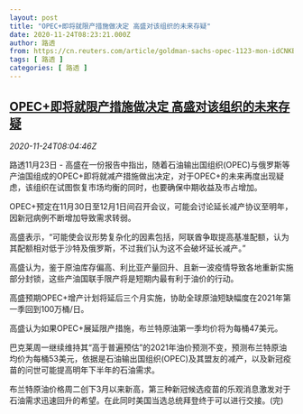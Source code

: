 ```yaml
---
layout: post
title: "OPEC+即将就限产措施做决定 高盛对该组织的未来存疑"
date: 2020-11-24T08:23:21.000Z
author: 路透
from: https://cn.reuters.com/article/goldman-sachs-opec-1123-mon-idCNKBS2840S2
tags: [ 路透 ]
categories: [ 路透 ]
---
```

<!--1606206201000-->
[OPEC+即将就限产措施做决定 高盛对该组织的未来存疑](https://cn.reuters.com/article/goldman-sachs-opec-1123-mon-idCNKBS2840S2)
------

<div>
<div><i>2020-11-24T08:04:46Z</i></div><p>路透11月23日 - 高盛在一份报告中指出，随着石油输出国组织(OPEC)与俄罗斯等产油国组成的OPEC+即将就减产措施做出决定，对于OPEC+的未来再度出现疑虑，该组织在试图恢复市场均衡的同时，也要确保中期收益及市占增加。</p><p>OPEC+预定在11月30日至12月1日间召开会议，可能会讨论延长减产协议至明年，因新冠病例不断增加导致需求转弱。</p><p>高盛表示，“可能使会议形势复杂化的因素包括，阿联酋争取提高基准配额，认为其配额相对低于沙特及俄罗斯，不过我们认为这不会破坏延长减产。”</p><p>高盛认为，鉴于原油库存偏高、利比亚产量回升、且新一波疫情导致各地重新实施部分封锁，这些产油国联手限产将是短期内最有利于油价的行动。</p><p>高盛预期OPEC+增产计划将延后三个月实施，协助全球原油短缺幅度在2021年第一季回到100万桶/日。</p><p>高盛认为如果OPEC+展延限产措施，布兰特原油第一季均价将为每桶47美元。</p><p>巴克莱周一继续维持其“高于普遍预估”的2021年油价预测不变，预测布兰特原油均价为每桶53美元，依据是石油输出国组织(OPEC)及其盟友的减产，以及新冠疫苗的问世可能提高明年下半年的石油需求。</p><p>布兰特原油价格周二创下3月以来新高，第三种新冠候选疫苗的乐观消息激发对于石油需求迅速回升的希望。在此同时美国当选总统拜登终于可以进行交接。(完)</p>
</div>

